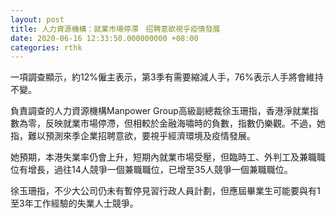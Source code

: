 ```yaml
---
layout: post
title: 人力資源機構：就業市場停滯　招聘意欲視乎疫情發展
date: 2020-06-16 12:33:50.000000000 +08:00
categories: rthk
---
```


一項調查顯示，約12%僱主表示，第3季有需要縮減人手，76%表示人手將會維持不變。

負責調查的人力資源機構Manpower Group高級副總裁徐玉珊指，香港淨就業指數為零，反映就業市場停滯，但相較於金融海嘯時的負數，指數仍樂觀。不過，她指，難以預測來季企業招聘意欲，要視乎經濟環境及疫情發展。

她預期，本港失業率仍會上升，短期內就業市場受壓，但臨時工、外判工及兼職職位有增長，過往14人競爭一個兼職職位，已增至35人競爭一個兼職職位。

徐玉珊指，不少大公司仍未有暫停見習行政人員計劃，但應屆畢業生可能要與有1至3年工作經驗的失業人士競爭。
